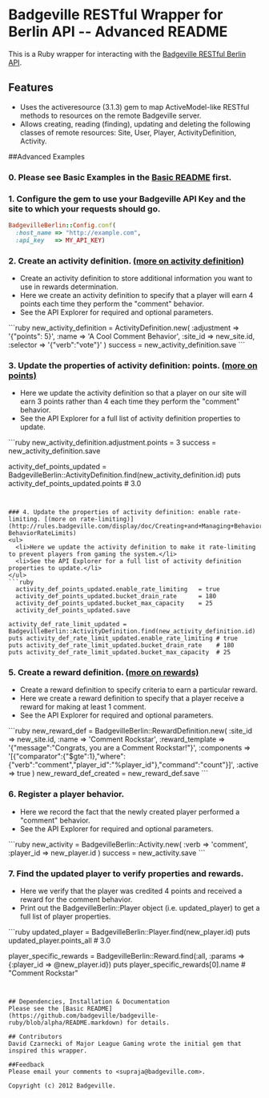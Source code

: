 # Badgeville RESTful Wrapper for Berlin API -- Advanced README

This is a Ruby wrapper for interacting with the [Badgeville RESTful Berlin API](http://rules.badgeville.com/display/doc/2.0+Core+API+Documentation).


## Features
* Uses the activeresource (3.1.3) gem to map ActiveModel-like RESTful methods to resources on the remote Badgeville server.
* Allows creating, reading (finding), updating and deleting the following classes of remote resources: Site, User, Player, ActivityDefinition, Activity.

##Advanced Examples


### 0. Please see Basic Examples in the [Basic README](https://github.com/badgeville/badgeville-ruby/blob/alpha/README.markdown) first.


### 1. Configure the gem to use your Badgeville API Key and the site to which your requests should go.
```ruby
BadgevilleBerlin::Config.conf(
  :host_name => "http://example.com",
  :api_key   => MY_API_KEY)
```


### 2. Create an activity definition. [(more on activity definition)](http://rules.badgeville.com/display/doc/Creating+and+Managing+Behaviors#CreatingandManagingBehaviors-CreatingAdvancedBehaviors)
<ul>
  <li>Create an activity definition to store additional information you want to use in rewards determination.</li>
  <li>Here we create an activity definition to specify that a player will earn 4 points each time they perform the "comment" behavior.</li>
  <li>See the API Explorer for required and optional parameters.</li>
</ul>
```ruby
new_activity_definition = ActivityDefinition.new(
  :adjustment => '{"points": 5}',
  :name => 'A Cool Comment Behavior',
  :site_id => new_site.id,
  :selector => '{"verb":"vote"}' )
success = new_activity_definition.save
```


### 3. Update the properties of activity definition: points. [(more on points)](http://rules.badgeville.com/display/doc/Creating+and+Managing+Behaviors#CreatingandManagingBehaviors-CreatingSimpleBehaviors)
<ul>
  <li>Here we update the activity definition so that a player on our site will earn 3 points rather than 4 each time they perform the "comment" behavior.
  </li>
  <li>See the API Explorer for a full list of activity definition properties to update.</li>
</ul>
```ruby
new_activity_definition.adjustment.points = 3
success = new_activity_definition.save

activity_def_points_updated = BadgevilleBerlin::ActivityDefinition.find(new_activity_definition.id)
puts activity_def_points_updated.points # 3.0
```


### 4. Update the properties of activity definition: enable rate-limiting. [(more on rate-limiting)](http://rules.badgeville.com/display/doc/Creating+and+Managing+Behaviors#CreatingandManagingBehaviors-BehaviorRateLimits)
<ul>
  <li>Here we update the activity definition to make it rate-limiting to prevent players from gaming the system.</li>
  <li>See the API Explorer for a full list of activity definition properties to update.</li>
</ul>
```ruby
  activity_def_points_updated.enable_rate_limiting   = true
  activity_def_points_updated.bucket_drain_rate      = 180
  activity_def_points_updated.bucket_max_capacity    = 25
  activity_def_points_updated.save

activity_def_rate_limit_updated = BadgevilleBerlin::ActivityDefinition.find(new_activity_definition.id)
puts activity_def_rate_limit_updated.enable_rate_limiting # true
puts activity_def_rate_limit_updated.bucket_drain_rate    # 180
puts activity_def_rate_limit_updated.bucket_max_capacity  # 25
```


### 5. Create a reward definition. [(more on rewards)](http://rules.badgeville.com/display/doc/Creating+and+Managing+DGE+Rewards)
<ul>
  <li>Create a reward definition to specify criteria to earn a particular reward.</li>
  <li>Here we create a reward definition to specify that a player receive a reward for making at least 1 comment.</li>
  <li>See the API Explorer for required and optional parameters.</li>
</ul>
```ruby
new_reward_def = BadgevilleBerlin::RewardDefinition.new(
  :site_id          => new_site.id,
  :name             => 'Comment Rockstar',
  :reward_template  => '{"message":"Congrats, you are a Comment Rockstar!"}',
  :components       => '[{"comparator":{"$gte":1},"where":{"verb":"comment","player_id":"%player_id"},"command":"count"}]',
  :active           => true )
new_reward_def_created = new_reward_def.save
```


### 6. Register a player behavior.
<ul>
  <li>Here we record the fact that the newly created player performed a "comment" behavior.</li>
  <li>See the API Explorer for required and optional parameters.</li>
</ul>
```ruby
new_activity = BadgevilleBerlin::Activity.new(
  :verb      => 'comment',
  :player_id => new_player.id )
success = new_activity.save
```


### 7. Find the updated player to verify properties and rewards.
<ul>
  <li>Here we verify that the player was credited 4 points and received a reward for the comment behavior.</li>
  <li>Print out the BadgevilleBerlin::Player object (i.e. updated_player) to get a full list of player properties.</li>
</ul>
```ruby
  updated_player = BadgevilleBerlin::Player.find(new_player.id)
  puts updated_player.points_all # 3.0

  player_specific_rewards = BadgevilleBerlin::Reward.find(:all, :params => {:player_id => @new_player.id})
  puts player_specific_rewards[0].name # "Comment Rockstar"

```


## Dependencies, Installation & Documentation
Please see the [Basic README](https://github.com/badgeville/badgeville-ruby/blob/alpha/README.markdown) for details.

## Contributors
David Czarnecki of Major League Gaming wrote the initial gem that inspired this wrapper.

##Feedback
Please email your comments to <supraja@badgeville.com>.

Copyright (c) 2012 Badgeville.